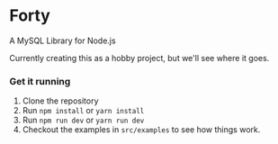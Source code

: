 # Forty

A MySQL Library for Node.js

Currently creating this as a hobby project, but we'll see where it goes.

### Get it running

1. Clone the repository
2. Run `npm install` or `yarn install`
3. Run `npm run dev` or `yarn run dev`
4. Checkout the examples in `src/examples` to see how things work.
